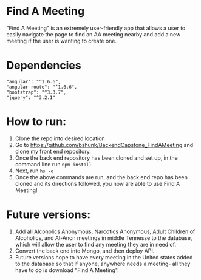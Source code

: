 # Find A Meeting

"Find A Meeting" is an extremely user-friendly app that allows a user to easily navigate the page to find an AA meeting nearby and add a new meeting if the user is wanting to create one.

# Dependencies  
    "angular": "^1.6.6",
    "angular-route": "^1.6.6",
    "bootstrap": "^3.3.7",
    "jquery": "^3.2.1"

# How to run:

1. Clone the repo into desired location
2. Go to https://github.com/bshunk/BackendCapstone_FindAMeeting and clone my front end repository.
3. Once the back end repository has been cloned and set up, in the command line run ```npm install```
4. Next, run ```hs -o```
5. Once the above commands are run, and the back end repo has been cloned and its directions followed, you now are able to use Find A Meeting!


# Future versions:

1. Add all Alcoholics Anonymous, Narcotics Anonymous, Adult Children of Alcoholics, and Al-Anon meetings in middle Tennesse to the database, which will allow the user to find any meeting they are in need of.
2. Convert the back end into Mongo, and then deploy API.
3. Future versions hope to have every meeting in the United states added to the database so that if anyone, anywhere needs a meeting- all they have to do is download "Find A Meeting".
